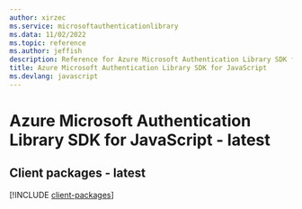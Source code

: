```yaml
---
author: xirzec
ms.service: microsoftauthenticationlibrary
ms.data: 11/02/2022
ms.topic: reference
ms.author: jeffish
description: Reference for Azure Microsoft Authentication Library SDK for JavaScript
title: Azure Microsoft Authentication Library SDK for JavaScript
ms.devlang: javascript
---
```

# Azure Microsoft Authentication Library SDK for JavaScript - latest

## Client packages - latest
[!INCLUDE [client-packages](microsoft-authentication-library-client-index.md)]